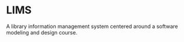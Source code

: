 # LIMS
A library information management system centered around a software modeling and design course.
